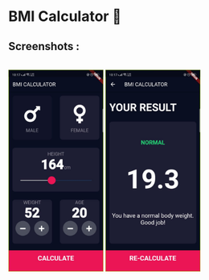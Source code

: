 # BMI Calculator 💪

## Screenshots :

<br><img src="Screenshots/bmi ss (2).jpeg" height="400"> <img src="Screenshots/bmi ss (1).jpeg" height="400">


